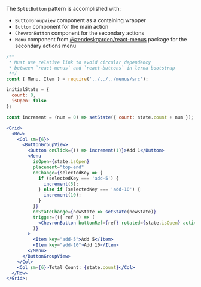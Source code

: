 The `SplitButton` pattern is accomplished with:

- `ButtonGroupView` component as a containing wrapper
- `Button` component for the main action
- `ChevronButton` component for the secondary actions
- `Menu` component from [@zendeskgarden/react-menus](https://garden.zendesk.com/react-components/menus/)
  package for the secondary actions menu

```jsx
/**
 * Must use relative link to avoid circular dependency
 * between `react-menus` and `react-buttons` in lerna bootstrap
 **/
const { Menu, Item } = require('../../../menus/src');

initialState = {
  count: 0,
  isOpen: false
};

const increment = (num = 0) => setState({ count: state.count + num });

<Grid>
  <Row>
    <Col sm={6}>
      <ButtonGroupView>
        <Button onClick={() => increment(1)}>Add 1</Button>
        <Menu
          isOpen={state.isOpen}
          placement="top-end"
          onChange={selectedKey => {
            if (selectedKey === 'add-5') {
              increment(5);
            } else if (selectedKey === 'add-10') {
              increment(10);
            }
          }}
          onStateChange={newState => setState(newState)}
          trigger={({ ref }) => (
            <ChevronButton buttonRef={ref} rotated={state.isOpen} active={state.isOpen} />
          )}
        >
          <Item key="add-5">Add 5</Item>
          <Item key="add-10">Add 10</Item>
        </Menu>
      </ButtonGroupView>
    </Col>
    <Col sm={6}>Total Count: {state.count}</Col>
  </Row>
</Grid>;
```
